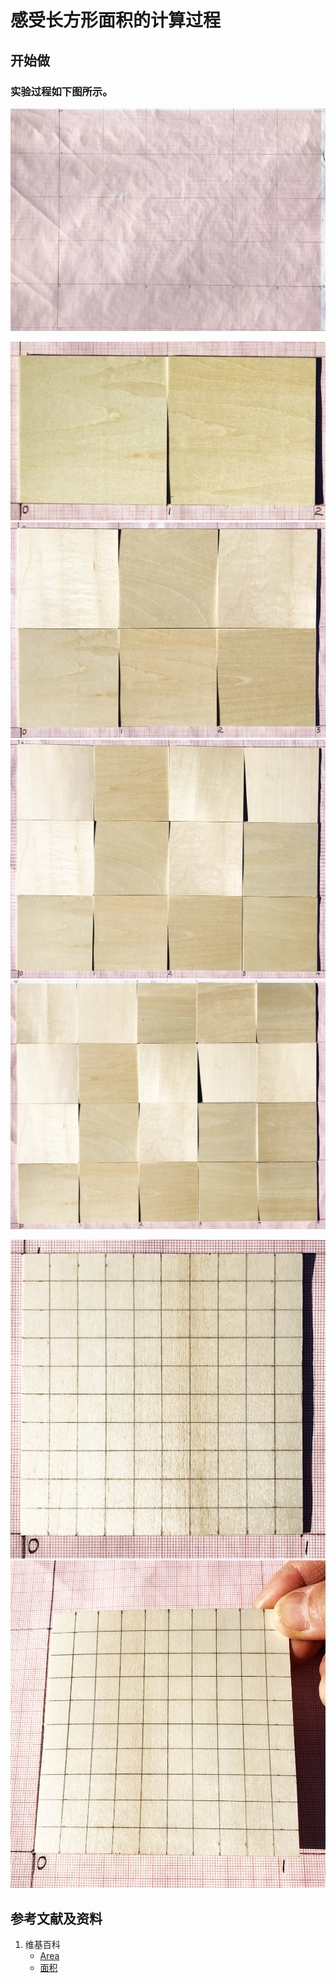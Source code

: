 # 感受长方形面积的计算过程

## 开始做

### 实验过程如下图所示。

![](/images/欧几里得几何/计算出图形的面积/感受长方形面积的计算过程/1a1.jpg)

![](/images/欧几里得几何/计算出图形的面积/感受长方形面积的计算过程/2a1.jpg)
![](/images/欧几里得几何/计算出图形的面积/感受长方形面积的计算过程/2a2.jpg)
![](/images/欧几里得几何/计算出图形的面积/感受长方形面积的计算过程/2a3.jpg)
![](/images/欧几里得几何/计算出图形的面积/感受长方形面积的计算过程/2a4.jpg)

![](/images/欧几里得几何/计算出图形的面积/感受长方形面积的计算过程/3a1.jpg)
![](/images/欧几里得几何/计算出图形的面积/感受长方形面积的计算过程/3a2.jpg)

## 参考文献及资料

1. 维基百科
	- [Area](https://en.wikipedia.org/wiki/Area) 
	- [面积](https://zh.wikipedia.org/wiki/%E9%9D%A2%E7%A7%AF) 

